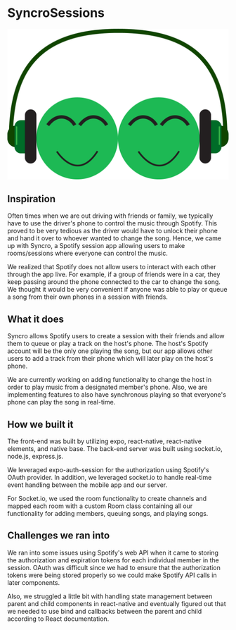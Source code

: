 # SyncroSessions

![](https://github.com/a5chanda/spotifySessions/blob/master/app/assets/images/spotifysession.png)

## Inspiration
Often times when we are out driving with friends or family, we typically have to use the driver's phone to control the music through Spotify. This proved to be very tedious as the driver would have to unlock their phone and hand it over to whoever wanted to change the song. Hence, we came up with Syncro, a Spotify session app allowing users to make rooms/sessions where everyone can control the music.

We realized that Spotify does not allow users to interact with each other through the app live. For example, if a group of friends were in a car, they keep passing around the phone connected to the car to change the song. We thought it would be very convenient if anyone was able to play or queue a song from their own phones in a session with friends.

## What it does
Syncro allows Spotify users to create a session with their friends and allow them to queue or play a track on the host's phone. The host's Spotify account will be the only one playing the song, but our app allows other users to add a track from their phone which will later play on the host's phone.

We are currently working on adding functionality to change the host in order to play music from a designated member's phone. Also, we are implementing features to also have synchronous playing so that everyone's phone can play the song in real-time.

## How we built it
The front-end was built by utilizing expo, react-native, react-native elements, and native base. The back-end server was built using socket.io, node.js, express.js.

We leveraged expo-auth-session for the authorization using Spotify's OAuth provider. In addition, we leveraged socket.io to handle real-time event handling between the mobile app and our server.

For Socket.io, we used the room functionality to create channels and mapped each room with a custom Room class containing all our functionality for adding members, queuing songs, and playing songs.

## Challenges we ran into
We ran into some issues using Spotify's web API when it came to storing the authorization and expiration tokens for each individual member in the session. OAuth was difficult since we had to ensure that the authorization tokens were being stored properly so we could make Spotify API calls in later components.

Also, we struggled a little bit with handling state management between parent and child components in react-native and eventually figured out that we needed to use bind and callbacks between the parent and child according to React documentation.
